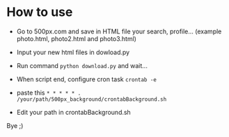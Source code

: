 # How to use

- Go to 500px.com and save in HTML file your search, profile... (example photo.html, photo2.html and photo3.html)

- Input your new html files in dowload.py

- Run command `python download.py` and wait...

- When script end, configure cron task `crontab -e`

- paste this `* * * * * . /your/path/500px_background/crontabBackground.sh`

- Edit your path in crontabBackground.sh

Bye ;)

